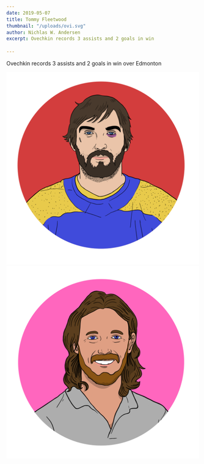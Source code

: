 ```yaml
---
date: 2019-05-07
title: Tommy Fleetwood
thumbnail: "/uploads/ovi.svg"
author: Nichlas W. Andersen
excerpt: Ovechkin records 3 assists and 2 goals in win

---
```

Ovechkin records 3 assists and 2 goals in win over Edmonton

![](/uploads/ovi.svg)![](/uploads/tommy_fleetwood.svg)